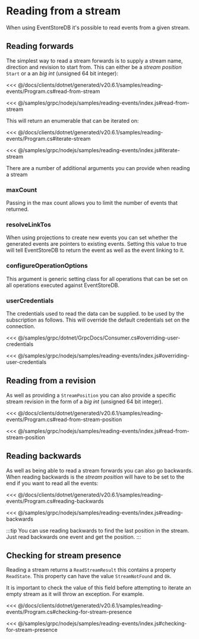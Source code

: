 # Reading from a stream

When using EventStoreDB it's possible to read events from a given stream.

## Reading forwards

The simplest way to read a stream forwards is to supply a stream name, direction and revision to start from. This can either be a *stream position* `Start` or a an *big int* (unsigned 64 bit integer):

<xode-group>
<xode-block title="C#">

<<< @/docs/clients/dotnet/generated/v20.6.1/samples/reading-events/Program.cs#read-from-stream
</xode-block>
<xode-block title="NodeJS">

<<< @/samples/grpc/nodejs/samples/reading-events/index.js#read-from-stream
</xode-block>
</xode-group>

This will return an enumerable that can be iterated on:

<xode-group>
<xode-block title="C#">

<<< @/docs/clients/dotnet/generated/v20.6.1/samples/reading-events/Program.cs#iterate-stream
</xode-block>
<xode-block title="NodeJS">

<<< @/samples/grpc/nodejs/samples/reading-events/index.js#iterate-stream
</xode-block>
</xode-group>
 
There are a number of additional arguments you can provide when reading a stream

### maxCount

Passing in the max count allows you to limit the number of events that returned. 

### resolveLinkTos

When using projections to create new events you can set whether the generated events are pointers to existing events. Setting this value to true will tell EventStoreDB to return the event as well as the event linking to it.

### configureOperationOptions

This argument is generic setting class for all operations that can be set on all operations executed against EventStoreDB.

### userCredentials
The credentials used to read the data can be supplied. to be used by the subscription as follows. This will override the default credentials set on the connection.

<xode-group>
<xode-block title="C#">

<<< @/samples/grpc/dotnet/GrpcDocs/Consumer.cs#overriding-user-credentials
</xode-block>
<xode-block title="NodeJS">

<<< @/samples/grpc/nodejs/samples/reading-events/index.js#overriding-user-credentials
</xode-block>
</xode-group>

## Reading from a revision

As well as providing a `StreamPosition` you can also provide a specific stream revision in the form of a *big int* (unsigned 64 bit integer).

<xode-group>
<xode-block title="C#">

<<< @/docs/clients/dotnet/generated/v20.6.1/samples/reading-events/Program.cs#read-from-stream-position
</xode-block>
<xode-block title="NodeJS">

<<< @/samples/grpc/nodejs/samples/reading-events/index.js#read-from-stream-position
</xode-block>
</xode-group>

## Reading backwards

As well as being able to read a stream forwards you can also go backwards. When reading backwards is the *stream position* will have to be set to the end if you want to read all the events:

<xode-group>
<xode-block title="C#">

<<< @/docs/clients/dotnet/generated/v20.6.1/samples/reading-events/Program.cs#reading-backwards 
</xode-block>
<xode-block title="NodeJS">

<<< @/samples/grpc/nodejs/samples/reading-events/index.js#reading-backwards 
</xode-block>
</xode-group>

:::tip
You can use reading backwards to find the last position in the stream. Just read backwards one event and get the position.
:::

## Checking for stream presence 
Reading a stream returns a `ReadStreamResult` this contains a property `ReadState`. This property can have the value `StreamNotFound` and `Ok`.

It is important to check the value of this field before attempting to iterate an empty stream as it will throw an exception. For example.

<xode-group>
<xode-block title="C#">

<<< @/docs/clients/dotnet/generated/v20.6.1/samples/reading-events/Program.cs#checking-for-stream-presence
</xode-block>
<xode-block title="NodeJS">

<<< @/samples/grpc/nodejs/samples/reading-events/index.js#checking-for-stream-presence
</xode-block>
</xode-group>